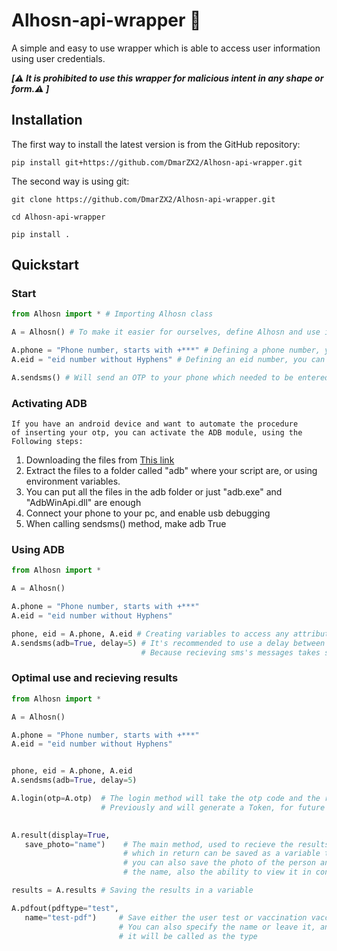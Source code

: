 # Alhosn-api-wrapper :cowboy_hat_face:	
A simple and easy to use wrapper which is able to access user information using user credentials.  

**_[:warning:	It is prohibited to use this wrapper for malicious intent in any shape or form.:warning:	]_**


Installation
------------

The first way to install the latest version is from the GitHub repository:

    pip install git+https://github.com/DmarZX2/Alhosn-api-wrapper.git
    
    
The second way is using git:

    git clone https://github.com/DmarZX2/Alhosn-api-wrapper.git
    
    cd Alhosn-api-wrapper
    
    pip install .
    
    
    
    
    
## Quickstart

### Start
```python
from Alhosn import * # Importing Alhosn class

A = Alhosn() # To make it easier for ourselves, define Alhosn and use it anywhere.

A.phone = "Phone number, starts with +***" # Defining a phone number, you can do it here or from Alhosn class directly.
A.eid = "eid number without Hyphens" # Defining an eid number, you can do it here or from Alhosn class directly.

A.sendsms() # Will send an OTP to your phone which needed to be entered to other methods
```

### Activating ADB

    If you have an android device and want to automate the procedure
    of inserting your otp, you can activate the ADB module, using the
    Following steps:

1) Downloading the files from [This link](https://dl.google.com/android/repository/platform-tools-latest-windows.zip)
2) Extract the files to a folder called "adb" where your script are,
   or using environment variables.
3) You can put all the files in the adb folder or just
   "adb.exe" and "AdbWinApi.dll" are enough
4) Connect your phone to your pc, and enable usb debugging
5) When calling sendsms() method, make adb True


### Using ADB

```python
from Alhosn import * 

A = Alhosn() 

A.phone = "Phone number, starts with +***" 
A.eid = "eid number without Hyphens" 

phone, eid = A.phone, A.eid # Creating variables to access any attributes from Alhosn class for later use.
A.sendsms(adb=True, delay=5) # It's recommended to use a delay between 3-5 seconds
                             # Because recieving sms's messages takes some time

 ```

### Optimal use and recieving results

```python
from Alhosn import *

A = Alhosn()

A.phone = "Phone number, starts with +***"
A.eid = "eid number without Hyphens"


phone, eid = A.phone, A.eid
A.sendsms(adb=True, delay=5)

A.login(otp=A.otp)  # The login method will take the otp code and the rest of info given
                    # Previously and will generate a Token, for future use.

                    
A.result(display=True,
   save_photo="name")    # The main method, used to recieve the results of the user
                         # which in return can be saved as a variable to parse it
                         # you can also save the photo of the person and specify
                         # the name, also the ability to view it in console.

results = A.results # Saving the results in a variable

A.pdfout(pdftype="test",
   name="test-pdf")     # Save either the user test or vaccination vaccine
                        # You can also specify the name or leave it, and
                        # it will be called as the type



```
